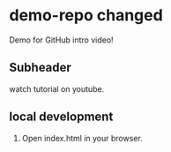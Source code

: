 # demo-repo changed
Demo for GitHub intro video!

## Subheader

watch tutorial on youtube.


## local development

1. Open index.html in your browser.
